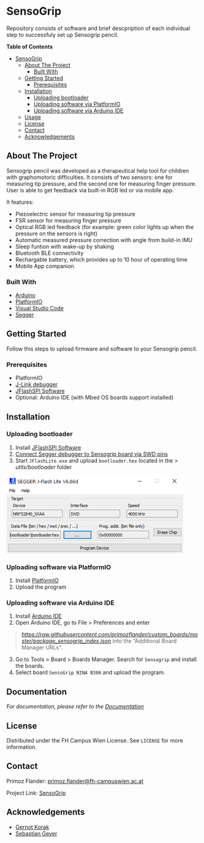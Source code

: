 # SensoGrip

Repository consists of software and brief descpription of each individual step to successfuly set up Sensogrip pencil.

**Table of Contents**

- [SensoGrip](#sensogrip)
  * [About The Project](#about-the-project)
    + [Built With](#built-with)
  * [Getting Started](#getting-started)
    + [Prerequisites](#prerequisites)
  * [Installation](#installation)
    + [Uploading bootloader](#uploading-bootloader)
    + [Uploading software via PlatformIO](#Uploading-software-via-PlatformIO)
    + [Uploading software via Arduino IDE](#Uploading-software-via-Arduino-IDE)
  * [Usage](#usage)
  * [License](#license)
  * [Contact](#contact)
  * [Acknowledgements](#acknowledgements)

<!-- ABOUT THE PROJECT -->
## About The Project

Sensogrip pencil was developed as a therapeutical help tool for children with graphomotoric difficulties. It consists of two sensors: one for measuring tip pressure, and the second one for measuring finger pressure. User is able to get feedback via built-in RGB led or via mobile app.

It features:
* Piezoelectric sensor for measuring tip pressure
* FSR sensor for measuring finger pressure
* Optical RGB led feedback (for example: green color lights up when the pressure on the sensors is right)
* Automatic measured pressure correction with angle from build-in IMU
* Sleep funtion with wake-up by shaking
* Bluetooth BLE connectivity
* Rechargable battery, which provides up to 10 hour of operating time
* Mobile App companion

### Built With

* [Arduino](https://www.arduino.cc)
* [PlatformIO](https://platformio.org)
* [Visual Studio Code](https://code.visualstudio.com)
* [Segger](https://www.segger.com/)



<!-- GETTING STARTED -->
## Getting Started

Follow this steps to upload firmware and software to your Sensogrip pencil.

### Prerequisites

* PlatformIO
* [J-Link debugger](https://www.segger.com/products/debug-probes/j-link/)
* [JFlashSPI Software](https://www.segger.com/downloads/jlink)
* Optional: Arduino IDE (with Mbed OS boards support installed)


## Installation

### Uploading bootloader

1. Install [JFlashSPI Software](https://www.segger.com/downloads/jlink)
2. [Connect Segger debugger to Sensogrip board via SWD pins](http://djynet.net/?p=969)
3. Start `JFlashLite.exe` and upload `bootloader.hex` located in the > _utils/bootloader_ folder

![jflashlite](documentation/images/jflashlite.png)

### Uploading software via PlatformIO

1. Install [PlatformIO](https://platformio.org)
2. Upload the program


### Uploading software via Arduino IDE

1. Install [Arduino IDE](https://www.arduino.cc/en/guide/windows)
2. Open Arduino IDE, go to File > Preferences and enter
> _https://raw.githubusercontent.com/primozflander/custom_boards/master/package_sensogrip_index.json_
into the “Additional Board Manager URLs”.
3. Go to Tools > Board > Boards Manager. Search for `Sensogrip` and install the boards.
4. Select board `SensoGrip NINA B306` and upload the program.



<!-- USAGE EXAMPLES -->
## Documentation

_For documentation, please refer to the [Documentation](/documentation)_



<!-- LICENSE -->
## License

Distributed under the FH Campus Wien License. See `LICENSE` for more information.



<!-- CONTACT -->
## Contact

Primoz Flander: primoz.flander@fh-campuswien.ac.at

Project Link: [SensoGrip](https://github.com/primozflander/senso-grip)



<!-- ACKNOWLEDGEMENTS -->
## Acknowledgements
* [Gernot Korak](https://www.fh-campuswien.ac.at/forschung/forschende-von-a-z/personendetails/gernot-korak.html)
* [Sebastian Geyer](https://www.fh-campuswien.ac.at/forschung/forschende-von-a-z/personendetails/sebastian-geyer.html)
